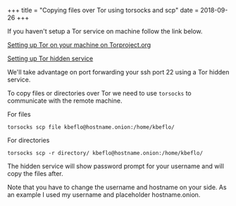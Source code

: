 +++
title = "Copying files over Tor using torsocks and scp"
date = 2018-09-26
+++

If you haven't setup a Tor service on machine follow the link below.

[Setting up Tor on your machine on Torproject.org](https://www.torproject.org/docs/debian.html.en)

[Setting up Tor hidden service](https://www.torproject.org/docs/tor-onion-service.html.en)

We'll take advantage on port forwarding your ssh port 22 using a Tor hidden service.

To copy files or directories over Tor we need to use `torsocks` to communicate with the remote machine.

For files

```
torsocks scp file kbeflo@hostname.onion:/home/kbeflo/
```

For directories

```
torsocks scp -r directory/ kbeflo@hostname.onion:/home/kbeflo/
```

The hidden service will show password prompt for your username and will copy the files after.

Note that you have to change the username and hostname on your side. As an example I used my username and placeholder hostname.onion.
